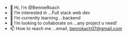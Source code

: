 - 👋 Hi, I’m @BennieRoach
- 👀 I’m interested in ...Full stack web dev
- 🌱 I’m currently learning ...backend
- 💞️ I’m looking to collaborate on ...any project u need!
- 📫 How to reach me ...email, benrokach07@gmail.com

<!---
BenieRoach/BenieRoach is a ✨ special ✨ repository because its `README.md` (this file) appears on your GitHub profile.
You can click the Preview link to take a look at your changes.
--->
